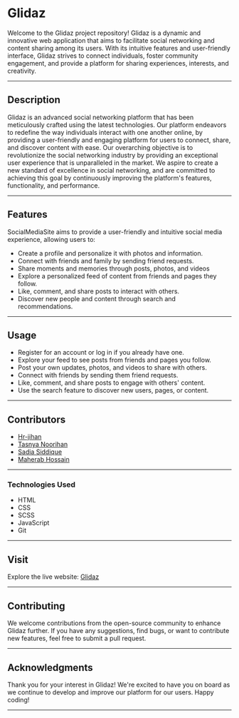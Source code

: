 # Glidaz

Welcome to the Glidaz project repository! 
Glidaz is a dynamic and innovative web application that aims to facilitate social networking and content sharing among its users. 
With its intuitive features and user-friendly interface, Glidaz strives to connect individuals, foster community engagement, 
and provide a platform for sharing experiences, interests, and creativity.

<hr/>

## Description

Glidaz is an advanced social networking platform that has been meticulously crafted using the latest technologies. 
Our platform endeavors to redefine the way individuals interact with one another online, by providing a user-friendly
and engaging platform for users to connect, share, and discover content with ease. Our overarching objective is to 
revolutionize the social networking industry by providing an exceptional user experience that is unparalleled in the market. 
We aspire to create a new standard of excellence in social networking, and are committed to achieving this goal by continuously 
improving the platform's features, functionality, and performance.

<hr/>

## Features

SocialMediaSite aims to provide a user-friendly and intuitive social media experience, allowing users to:

- Create a profile and personalize it with photos and information.
- Connect with friends and family by sending friend requests.
- Share moments and memories through posts, photos, and videos
- Explore a personalized feed of content from friends and pages they follow.
- Like, comment, and share posts to interact with others.
- Discover new people and content through search and recommendations.

<hr/>

## Usage

- Register for an account or log in if you already have one.
- Explore your feed to see posts from friends and pages you follow.
- Post your own updates, photos, and videos to share with others.
- Connect with friends by sending them friend requests.
- Like, comment, and share posts to engage with others' content.
- Use the search feature to discover new users, pages, or content.

<hr/>

## Contributors

- [Hr-jihan](https://github.com/Hr-jihan)
- [Tasnya Noorihan](https://github.com/noorihan)
- [Sadia Siddique](https://github.com/siddiquesadia)
- [Maherab Hossain](https://github.com/Maherab-Hossain)

<hr/>

### Technologies Used

- HTML
- CSS
- SCSS
- JavaScript
- Git

<hr/>

## Visit

Explore the live website: [Glidaz](https://maherab-hossain.github.io/glidaz/)

<hr/>

## Contributing

We welcome contributions from the open-source community to enhance Glidaz further. 
If you have any suggestions, find bugs, or want to contribute new features, feel free to submit a pull request.

<hr/>

## Acknowledgments

Thank you for your interest in Glidaz! We're excited to have you on board as we continue to develop and improve our platform for our users. Happy coding!

<hr/>
